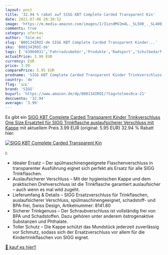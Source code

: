 ```yaml
---
layout: post
title: '32.94 % rabat auf SIGG KBT Complete Carded Transparent Kin'
date: 2021-07-06 20:30:52
image: 'https://m.media-amazon.com/images/I/31zndMV2m4L._SL500_._SL400_.jpg'
comments: true
category: ofertas
author: 'tole.es'
slug: 'B00134IROI-de SIGG KBT Complete Carded Transparent Kinder...'
sku: 'B00134IROI-de'
tags: [ '63969031','Fahrradzubehör','Produkte','Radsport','Schulbedarf','Sport','Sport & Freizeit','Sportausrüstung & -bekleidung','Wasserflaschen','sigg', ]
actualPrice: 3.99 EUR
currency: EUR
price: 3.99
comparePrice: 5.95 EUR
prodname: 'SIGG KBT Complete Carded Transparent Kinder Trinkverschluss  One Size   Ersatzteil für SIGG Trinkflasche  auslaufsicherer Verschluss mit Kappe'
country: 'de'
flag: '🇩🇪'
brand: 'SIGG'
buyurl: 'https://www.amazon.de/dp/B00134IROI/?tag=tolees0ca-21'
descuento: '32.94'
average: '3.99'
---
```


Es gibt ein [SIGG KBT Complete Carded Transparent Kinder Trinkverschluss  One Size   Ersatzteil für SIGG Trinkflasche  auslaufsicherer Verschluss mit Kappe](https://www.amazon.de/dp/B00134IROI/?tag=tolees0ca-21) mit aktuellem Preis 3.99 EUR (original: 5.95 EUR) 32.94 % Rabatt hier:

[![SIGG KBT Complete Carded Transparent Kin](https://m.media-amazon.com/images/I/31zndMV2m4L._SL500_._SL400_.jpg)](https://www.amazon.de/dp/B00134IROI/?tag=tolees0ca-21)

ℹ️:

- Idealer Ersatz – Der spülmaschinengeeignete Flaschenverschluss in transparenter Ausführung eignet sich perfekt als Ersatz für alle SIGG Trinkflaschen.
- Auslaufsicherer Verschluss – Mit der hygienischen Kappe und dem praktischen Drehverschluss ist die Trinkflasche garantiert auslaufsicher – auch wenn es mal wild zugeht.
- Lieferumfang & Details – SIGG Ersatzverschluss für Trinkflaschen, auslaufsicherer Verschluss, spülmaschinengeeignet, schadstoff- und BPA-frei, Swiss Design, Artikelnummer: 8141.80
- Sicherer Trinkgenuss – Der Schraubverschluss ist vollständig frei von BPA und Schadstoffen. Dazu gehören unter anderem östrogenaktive Substanzen und Phthalate.
- Toller Schutz – Die Kappe schützt das Mundstück jederzeit zuverlässig vor Schmutz, sodass sich der Ersatzverschluss vor allem für die Kindertrinkflaschen von SIGG eignet.

[🛒 kauf es hier!!](https://www.amazon.de/dp/B00134IROI/?tag=tolees0ca-21)
